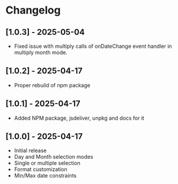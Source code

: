 # Changelog


## [1.0.3] - 2025-05-04
- Fixed issue with multiply calls of onDateChange event handler in multiply month mode.

## [1.0.2] - 2025-04-17
- Proper rebuild of npm package

## [1.0.1] - 2025-04-17
- Added NPM package, jsdeliver, unpkg and docs for it

## [1.0.0] - 2025-04-17
- Initial release
- Day and Month selection modes
- Single or multiple selection
- Format customization
- Min/Max date constraints